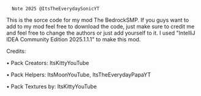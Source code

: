 
      Note 2025 @ItsTheEverydaySonicYT

This is the sorce code for my mod The BedrockSMP.
If you guys want to add to my mod feel free to download the code, just make sure to credit me and feel free to change the authors or just add yourself to it.
I used "IntelliJ IDEA Community Edition 2025.1.1.1" to make this mod.


Credits:

• Pack Creators: ItsKittyYouTube

• Pack Helpers: ItsMoonYouTube, ItsTheEverydayPapaYT

• Pack Textures by: ItsKittyYouTube
